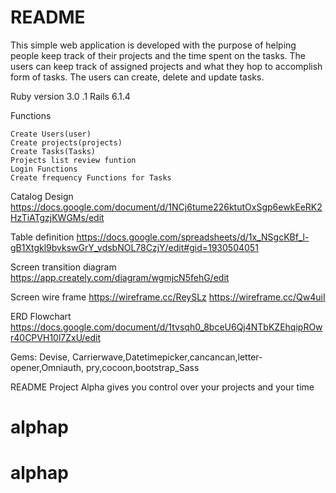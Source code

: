 # README

This simple web application is developed with the purpose of helping people keep track of their projects and the time spent on the tasks. The users can keep track of assigned projects and what they hop to accomplish form of tasks. The users can create, delete and update tasks.

Ruby version 3.0 .1 Rails 6.1.4

Functions

    Create Users(user)
    Create projects(projects)
    Create Tasks(Tasks)
    Projects list review funtion
    Login Functions
    Create frequency Functions for Tasks

Catalog Design https://docs.google.com/document/d/1NCj6tume226ktutOxSgp6ewkEeRK2HzTiATgzjKWGMs/edit

Table definition https://docs.google.com/spreadsheets/d/1x_NSgcKBf_l-gB1Xtgkl9bvkswGrY_vdsbNOL78CzjY/edit#gid=1930504051

Screen transition diagram https://app.creately.com/diagram/wgmjcN5fehG/edit

Screen wire frame https://wireframe.cc/ReySLz https://wireframe.cc/Qw4uiI

ERD Flowchart https://docs.google.com/document/d/1tvsqh0_8bceU6Qj4NTbKZEhqipROwr40CPVH10l7ZxU/edit

Gems: Devise, Carrierwave,Datetimepicker,cancancan,letter-opener,Omniauth, pry,cocoon,bootstrap_Sass

README Project Alpha gives you control over your projects and your time
# alphap
# alphap
